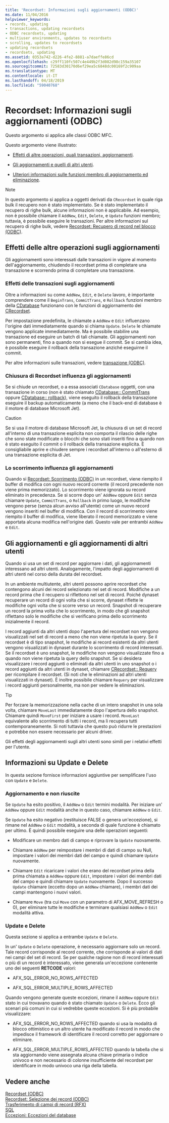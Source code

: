 ```yaml
---
title: 'Recordset: Informazioni sugli aggiornamenti (ODBC)'
ms.date: 11/04/2016
helpviewer_keywords:
- records, updating
- transactions, updating recordsets
- ODBC recordsets, updating
- multiuser environments, updates to recordsets
- scrolling, updates to recordsets
- updating recordsets
- recordsets, updating
ms.assetid: 0353a742-d226-4fe2-8881-a7daeffe86cd
ms.openlocfilehash: c29ff110fc507c4e449b2f3d082d98c159a35107
ms.sourcegitcommit: 72583d30170d6ef29ea5c6848dc00169f2c909aa
ms.translationtype: MT
ms.contentlocale: it-IT
ms.lasthandoff: 04/18/2019
ms.locfileid: "59040768"
---
```

# <a name="recordset-more-about-updates-odbc"></a>Recordset: Informazioni sugli aggiornamenti (ODBC)

Questo argomento si applica alle classi ODBC MFC.

Questo argomento viene illustrato:

- [Effetti di altre operazioni, quali transazioni, aggiornamenti](#_core_how_transactions_affect_updates).

- [Gli aggiornamenti e quelli di altri utenti](#_core_your_updates_and_the_updates_of_other_users).

- [Ulteriori informazioni sulle funzioni membro di aggiornamento ed eliminazione](#_core_more_about_update_and_delete).

> [!NOTE]
>  In questo argomento si applica a oggetti derivati da `CRecordset` in quale riga bulk il recupero non è stato implementato. Se è stato implementato il recupero di righe bulk, alcune informazioni non è applicabile. Ad esempio, non è possibile chiamare il `AddNew`, `Edit`, `Delete`, e `Update` funzioni membro; tuttavia, è possibile eseguire le transazioni. Per altre informazioni sul recupero di righe bulk, vedere [Recordset: Recupero di record nel blocco (ODBC)](../../data/odbc/recordset-fetching-records-in-bulk-odbc.md).

##  <a name="_core_how_other_operations_affect_updates"></a> Effetti delle altre operazioni sugli aggiornamenti

Gli aggiornamenti sono interessati dalle transazioni in vigore al momento dell'aggiornamento, chiudendo il recordset prima di completare una transazione e scorrendo prima di completare una transazione.

###  <a name="_core_how_transactions_affect_updates"></a> Effetti delle transazioni sugli aggiornamenti

Oltre a informazioni su come `AddNew`, `Edit`, e `Delete` lavoro, è importante comprendere come il `BeginTrans`, `CommitTrans`, e `Rollback` funzioni membro della [CDatabase](../../mfc/reference/cdatabase-class.md) funzionano con le funzioni di aggiornamento dei [CRecordset](../../mfc/reference/crecordset-class.md).

Per impostazione predefinita, le chiamate a `AddNew` e `Edit` influenzano l'origine dati immediatamente quando si chiama `Update`. `Delete` le chiamate vengono applicate immediatamente. Ma è possibile stabilire una transazione ed eseguire un batch di tali chiamate. Gli aggiornamenti non sono permanenti, fino a quando non si esegue il commit. Se si cambia idea, è possibile eseguire il rollback della transazione anziché eseguirne il commit.

Per altre informazioni sulle transazioni, vedere [transazione (ODBC)](../../data/odbc/transaction-odbc.md).

###  <a name="_core_how_closing_the_recordset_affects_updates"></a> Chiusura di Recordset influenza gli aggiornamenti

Se si chiude un recordset, o a essa associati `CDatabase` oggetti, con una transazione in corso (non è stato chiamato [CDatabase:: CommitTrans](../../mfc/reference/cdatabase-class.md#committrans) oppure [CDatabase:: rollback](../../mfc/reference/cdatabase-class.md#rollback)), viene eseguito il rollback della transazione eseguire il backup automaticamente (a meno che il back-end di database è il motore di database Microsoft Jet).

> [!CAUTION]
>  Se si usa il motore di database Microsoft Jet, la chiusura di un set di record all'interno di una transazione esplicita non comporta il rilascio delle righe che sono state modificate o blocchi che sono stati inseriti fino a quando non è stato eseguito il commit o il rollback della transazione esplicita. È consigliabile aprire e chiudere sempre i recordset all'interno o all'esterno di una transazione esplicita di Jet.

###  <a name="_core_how_scrolling_affects_updates"></a> Lo scorrimento influenza gli aggiornamenti

Quando si [Recordset: Scorrimento (ODBC)](../../data/odbc/recordset-scrolling-odbc.md) in un recordset, viene riempito il buffer di modifica con ogni nuovo record corrente (il record precedente non viene prima memorizzato). Lo scorrimento viene ignorata su record eliminato in precedenza. Se si scorre dopo un' `AddNew` oppure `Edit` senza chiamare `Update`, `CommitTrans`, o `Rollback` in primo luogo, le modifiche vengono perse (senza alcun avviso all'utente) come un nuovo record vengono inseriti nel buffer di modifica. Con il record di scorrimento viene riempito il buffer di modifica, viene liberato il record memorizzato e viene apportata alcuna modifica nell'origine dati. Questo vale per entrambi `AddNew` e `Edit`.

##  <a name="_core_your_updates_and_the_updates_of_other_users"></a> Gli aggiornamenti e gli aggiornamenti di altri utenti

Quando si usa un set di record per aggiornare i dati, gli aggiornamenti interessano ad altri utenti. Analogamente, l'impatto degli aggiornamenti di altri utenti nel corso della durata del recordset.

In un ambiente multiutente, altri utenti possono aprire recordset che contengono alcuni dei record selezionato nel set di record. Modifiche a un record prima che il recupero si riflettono nel set di record. Poiché dynaset recuperare un record di ogni volta che si scorre, dynaset riflette le modifiche ogni volta che si scorre verso un record. Snapshot di recuperare un record la prima volta che lo scorrimento, in modo che gli snapshot riflettano solo le modifiche che si verificano prima dello scorrimento inizialmente il record.

I record aggiunti da altri utenti dopo l'apertura del recordset non vengono visualizzati nel set di record a meno che non viene ripetuta la query. Se il recordset è di tipo snapshot, le modifiche ai record esistenti da altri utenti vengono visualizzati in dynaset durante lo scorrimento di record interessati. Se il recordset è uno snapshot, le modifiche non vengono visualizzate fino a quando non viene ripetuta la query dello snapshot. Se si desidera visualizzare i record aggiunti o eliminati da altri utenti in uno snapshot o i record aggiunti da altri utenti in dynaset, chiamare [CRecordset:: Requery](../../mfc/reference/crecordset-class.md#requery) per ricompilare il recordset. (Si noti che le eliminazioni ad altri utenti visualizzati in dynaset). È inoltre possibile chiamare `Requery` per visualizzare i record aggiunti personalmente, ma non per vedere le eliminazioni.

> [!TIP]
>  Per forzare la memorizzazione nella cache di un intero snapshot in una sola volta, chiamare `MoveLast` immediatamente dopo l'apertura dello snapshot. Chiamare quindi `MoveFirst` per iniziare a usare i record. `MoveLast` equivalente allo scorrimento di tutti i record, ma li recupera tutti contemporaneamente. Si noti tuttavia che questo può ridurre le prestazioni e potrebbe non essere necessario per alcuni driver.

Gli effetti degli aggiornamenti sugli altri utenti sono simili per i relativi effetti per l'utente.

##  <a name="_core_more_about_update_and_delete"></a> Informazioni su Update e Delete

In questa sezione fornisce informazioni aggiuntive per semplificare l'uso con `Update` e `Delete`.

### <a name="update-success-and-failure"></a>Aggiornamento e non riuscite

Se `Update` ha esito positivo, il `AddNew` o `Edit` termini modalità. Per iniziare un' `AddNew` oppure `Edit` modalità anche in questo caso, chiamare `AddNew` o `Edit`.

Se `Update` ha esito negativo (restituisce FALSE o genera un'eccezione), si rimane nel `AddNew` o `Edit` modalità, a seconda di quale funzione è chiamato per ultimo. È quindi possibile eseguire una delle operazioni seguenti:

- Modificare un membro dati di campo e riprovare la `Update` nuovamente.

- Chiamare `AddNew` per reimpostare i membri di dati di campo su Null, impostare i valori dei membri dati del campo e quindi chiamare `Update` nuovamente.

- Chiamare `Edit` ricaricare i valori che erano del recordset prima della prima chiamata a `AddNew` oppure `Edit`, impostare i valori dei membri dati del campo e quindi chiamare `Update` nuovamente. Dopo il successo `Update` chiamare (eccetto dopo un `AddNew` chiamare), i membri dati dei campi mantengono i nuovi valori.

- Chiamare `Move` (tra cui `Move` con un parametro di AFX_MOVE_REFRESH o 0), per eliminare tutte le modifiche e terminare qualsiasi `AddNew` o `Edit` modalità attiva.

### <a name="update-and-delete"></a>Update e Delete

Questa sezione si applica a entrambe `Update` e `Delete`.

In un' `Update` o `Delete` operazione, è necessario aggiornare solo un record. Tale record corrisponde al record corrente, che corrisponde ai valori di dati nei campi del set di record. Se per qualche ragione non di record interessati o più di un record è interessato, viene generata un'eccezione contenente uno dei seguenti **RETCODE** valori:

- AFX_SQL_ERROR_NO_ROWS_AFFECTED

- AFX_SQL_ERROR_MULTIPLE_ROWS_AFFECTED

Quando vengono generate queste eccezioni, rimane il `AddNew` oppure `Edit` stato in cui trovavano quando è stato chiamato `Update` o `Delete`. Ecco gli scenari più comuni in cui si vedrebbe queste eccezioni. Si è più probabile visualizzare:

- AFX_SQL_ERROR_NO_ROWS_AFFECTED quando si usa la modalità di blocco ottimistico e un altro utente ha modificato il record in modo che impedisce il framework di identificare il record corretto per aggiornare o eliminare.

- AFX_SQL_ERROR_MULTIPLE_ROWS_AFFECTED quando la tabella che si sta aggiornando viene assegnata alcuna chiave primaria o indice univoco e non necessario di colonne insufficiente del recordset per identificare in modo univoco una riga della tabella.

## <a name="see-also"></a>Vedere anche

[Recordset (ODBC)](../../data/odbc/recordset-odbc.md)<br/>
[Recordset: Selezione dei record (ODBC)](../../data/odbc/recordset-how-recordsets-select-records-odbc.md)<br/>
[Trasferimento di campi di record (RFX)](../../data/odbc/record-field-exchange-rfx.md)<br/>
[SQL](../../data/odbc/sql.md)<br/>
[Eccezioni: Eccezioni del database](../../mfc/exceptions-database-exceptions.md)